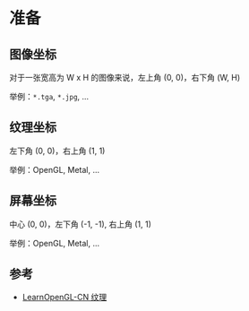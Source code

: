 # 准备

## 图像坐标

对于一张宽高为 W x H 的图像来说，左上角 (0, 0)，右下角 (W, H)

举例：`*.tga`, `*.jpg`, ...


## 纹理坐标

左下角 (0, 0)，右上角 (1, 1)

举例：OpenGL, Metal, ...


## 屏幕坐标

中心 (0, 0)，左下角 (-1, -1), 右上角 (1, 1)

举例：OpenGL, Metal, ...


## 参考

- [LearnOpenGL-CN 纹理](https://learnopengl-cn.readthedocs.io/zh/latest/01%20Getting%20started/06%20Textures/)

